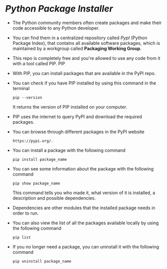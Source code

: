 _Python Package Installer_
==

- The Python community members often create packages and make their code accessible to any Python developer.

- You can find them in a centralized repository called _PypI_ (Python Package Index), that contains all available software packages, which is maintained by a workgroup called **Packaging Working Group**.

- This repo is completely free and you're allowed to use any code from it with a tool called PIP.
PIP

- With PIP, you can install packages that are available in the PyPI repo. 

- You can check if you have PIP installed by using this command in the terminal

    ```
    pip --version
    ```

    It returns the version of PIP installed on your computer.

- PIP uses the internet to query PyPI and download the required packages.

- You can browse through different packages in the PyPI website  
    ```
    https://pypi.org/. 
    ```
     
- You can install a package with the following command


    ```
    pip install package_name
    ```

- You can see some information about the package with the following command

    ```
    pip show package_name
    ```

    This command tells you who made it, what version of it is installed, a description and possible dependencies.

- Dependencies are other modules that the installed package needs in order to run.

- You can also view the list of all the packages available locally by using the following command

    ```
    pip list
    ```
- If you no longer need a package, you can uninstall it with the following command

    ```
    pip uninstall package_name
    ```